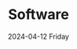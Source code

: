 ---
aliases: 
tags:
categories:
draft: false
slug: 
layout: list
githubrepo: 
keywords: 
type: 
date:
- 2024-04-12 Friday
description: 
title: Software
lastMod: 2024-06-22
---